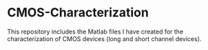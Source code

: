 CMOS-Characterization
=======================

This repository includes the Matlab files I have created for the characterization of CMOS devices (long and short channel devices).
